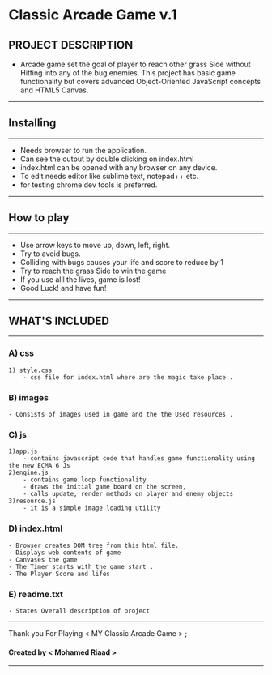 
# Classic Arcade Game v.1

PROJECT DESCRIPTION
--------------------

- Arcade game set the goal of player  to reach other grass Side without Hitting into any of the bug enemies. This project has basic game functionality but covers advanced Object-Oriented JavaScript concepts and HTML5 Canvas.

--------------------
## Installing
--------------------

- Needs browser to run the application.
- Can see the output by double clicking on index.html
- index.html can be opened with any browser on any device.
- To edit needs editor like sublime text, notepad++ etc.
- for testing chrome dev tools is preferred.

----------------------
## How to play
----------------------
- Use arrow keys to move up, down, left, right.
- Try to avoid bugs.
- Colliding with bugs causes your life and score to reduce by 1
- Try to reach the grass Side to win the game 
- If you use alll the lives, game is lost!
- Good Luck! and have fun!

----------------------
## WHAT'S INCLUDED
----------------------

### A) css
	1) style.css
		- css file for index.html where are the magic take place .

### B) images
	- Consists of images used in game and the the Used resources .

### C) js
	1)app.js
		- contains javascript code that handles game functionality using the new ECMA 6 Js 
	2)engine.js
		- contains game loop functionality 
		- draws the initial game board on the screen,
		- calls update, render methods on player and enemy objects 
	3)resource.js
		- it is a simple image loading utility

### D) index.html
	- Browser creates DOM tree from this html file.
	- Displays web contents of game
	- Canvases the game
	- The Timer starts with the game start .
	- The Player Score and lifes 

### E) readme.txt
	- States Overall description of project

********************************************************************

Thank you For Playing < MY Classic Arcade Game > ;

#### Created by < Mohamed Riaad >

*********************************************
